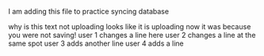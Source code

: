 I am adding this file to practice syncing database

why is this text not uploading
looks like it is uploading now
it was because you were not saving!
user 1 changes a line here
user 2 changes a line at the same spot
user 3 adds another line
user 4 adds a line